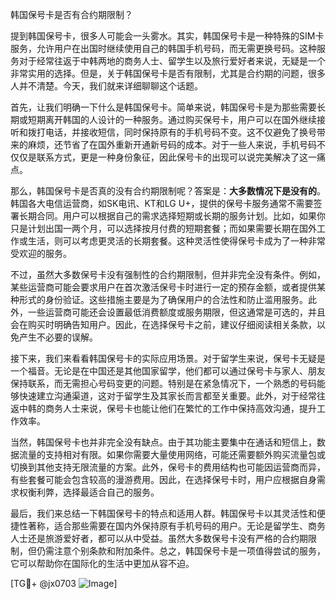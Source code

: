 韩国保号卡是否有合约期限制？

提到韩国保号卡，很多人可能会一头雾水。其实，韩国保号卡是一种特殊的SIM卡服务，允许用户在出国时继续使用自己的韩国手机号码，而无需更换号码。这种服务对于经常往返于中韩两地的商务人士、留学生以及旅行爱好者来说，无疑是一个非常实用的选择。但是，关于韩国保号卡是否有限制，尤其是合约期的问题，很多人并不清楚。今天，我们就来详细聊聊这个话题。

首先，让我们明确一下什么是韩国保号卡。简单来说，韩国保号卡是为那些需要长期或短期离开韩国的人设计的一种服务。通过购买保号卡，用户可以在国外继续接听和拨打电话，并接收短信，同时保持原有的手机号码不变。这不仅避免了换号带来的麻烦，还节省了在国外重新开通新号码的成本。对于一些人来说，手机号码不仅仅是联系方式，更是一种身份象征，因此保号卡的出现可以说完美解决了这一痛点。

那么，韩国保号卡是否真的没有合约期限制呢？答案是：**大多数情况下是没有的**。韩国各大电信运营商，如SK电讯、KT和LG U+，提供的保号卡服务通常不需要签署长期合同。用户可以根据自己的需求选择短期或长期的服务计划。比如，如果你只是计划出国一两个月，可以选择按月付费的短期套餐；而如果需要长期在国外工作或生活，则可以考虑更灵活的长期套餐。这种灵活性使得保号卡成为了一种非常受欢迎的服务。

不过，虽然大多数保号卡没有强制性的合约期限制，但并非完全没有条件。例如，某些运营商可能会要求用户在首次激活保号卡时进行一定的预存金额，或者提供某种形式的身份验证。这些措施主要是为了确保用户的合法性和防止滥用服务。此外，一些运营商可能还会设置最低消费额度或服务期限，但这通常是可选的，并且会在购买时明确告知用户。因此，在选择保号卡之前，建议仔细阅读相关条款，以免产生不必要的误解。

接下来，我们来看看韩国保号卡的实际应用场景。对于留学生来说，保号卡无疑是一个福音。无论是在中国还是其他国家留学，他们都可以通过保号卡与家人、朋友保持联系，而无需担心号码变更的问题。特别是在紧急情况下，一个熟悉的号码能够快速建立沟通渠道，这对于留学生及其家长而言都至关重要。此外，对于经常往返中韩的商务人士来说，保号卡也能让他们在繁忙的工作中保持高效沟通，提升工作效率。

当然，韩国保号卡也并非完全没有缺点。由于其功能主要集中在通话和短信上，数据流量的支持相对有限。如果你需要大量使用网络，可能还需要额外购买流量包或切换到其他支持无限流量的方案。此外，保号卡的费用结构也可能因运营商而异，有些套餐可能会包含较高的漫游费用。因此，在选择保号卡时，用户应根据自身需求权衡利弊，选择最适合自己的服务。

最后，我们来总结一下韩国保号卡的特点和适用人群。韩国保号卡以其灵活性和便捷性著称，适合那些需要在国内外保持原有手机号码的用户。无论是留学生、商务人士还是旅游爱好者，都可以从中受益。虽然大多数保号卡没有严格的合约期限制，但仍需注意个别条款和附加条件。总之，韩国保号卡是一项值得尝试的服务，它可以帮助你在国际化的生活中更加从容不迫。

[TG💪+ @jx0703 ![Image](https://github.com/user-attachments/assets/dbca1d08-cadb-493c-b0ec-ad6f7a83f270)]